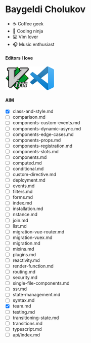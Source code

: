 # Baygeldi Cholukov
- ☕️ Coffee geek
- 🥷  Coding ninja
- 💻 Vim lover
- 🎧 Music enthusiast 

#### Editors I love
<span><img src="images/vim.png" alt="VIM" width="75" height="75" title="VIM" /></span>
<span><img src="images/vscode.png" alt="Visual Studio Code" width="75" height="75" title="Visual Studio Code" /></span>

#### AIM
- [x] class-and-style.md
- [ ] comparison.md
- [ ] components-custom-events.md
- [ ] components-dynamic-async.md
- [ ] components-edge-cases.md
- [ ] components-props.md
- [ ] components-registration.md
- [ ] components-slots.md
- [ ] components.md
- [ ] computed.md
- [ ] conditional.md
- [ ] custom-directive.md
- [ ] deployment.md
- [ ] events.md
- [ ] filters.md
- [ ] forms.md
- [ ] index.md
- [ ] installation.md
- [ ] nstance.md
- [ ] join.md
- [ ] list.md
- [ ] migration-vue-router.md
- [ ] migration-vuex.md
- [ ] migration.md
- [ ] mixins.md
- [ ] plugins.md
- [ ] reactivity.md
- [ ] render-function.md
- [ ] routing.md
- [ ] security.md
- [ ] single-file-components.md
- [ ] ssr.md
- [ ] state-management.md
- [ ] syntax.md
- [x] team.md
- [ ] testing.md
- [ ] transitioning-state.md
- [ ] transitions.md
- [ ] typescript.md
- [ ] api/index.md
